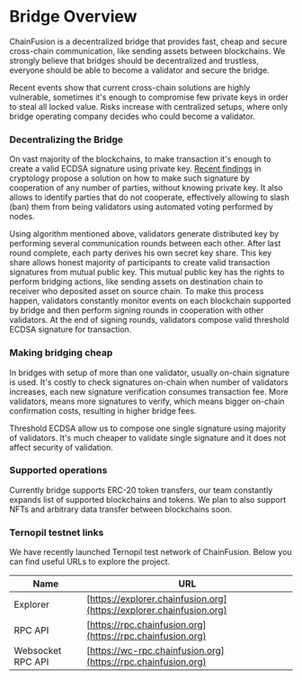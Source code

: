 # Bridge Overview

ChainFusion is a decentralized bridge that provides fast, cheap and secure cross-chain communication, like sending assets between blockchains. We strongly believe that bridges should be decentralized and trustless, everyone should be able to become a validator and secure the bridge.

Recent events show that current cross-chain solutions are highly vulnerable, sometimes it's enough to compromise few private keys in order to steal all locked value. Risks increase with centralized setups, where only bridge operating company decides who could become a validator.

### Decentralizing the Bridge

On vast majority of the blockchains, to make transaction it's enough to create a valid ECDSA signature using private key. [Recent findings](https://eprint.iacr.org/2020/540) in cryptology propose a solution on how to make such signature by cooperation of any number of parties, without knowing private key. It also allows to identify parties that do not cooperate, effectively allowing to slash (ban) them from being validators using automated voting performed by nodes.

Using algorithm mentioned above, validators generate distributed key by performing several communication rounds between each other. After last round complete, each party derives his own secret key share. This key share allows honest majority of participants to create valid transaction signatures from mutual public key. This mutual public key has the rights to perform bridging actions, like sending assets on destination chain to receiver who deposited asset on source chain. To make this process happen, validators constantly monitor events on each blockchain supported by bridge and then perform signing rounds in cooperation with other validators. At the end of signing rounds, validators compose valid threshold ECDSA signature for transaction.

### Making bridging cheap

In bridges with setup of more than one validator, usually on-chain signature is used. It's costly to check signatures on-chain when number of validators increases, each new signature verification consumes transaction fee. More validators, means more signatures to verify, which means bigger on-chain confirmation costs, resulting in higher bridge fees.

Threshold ECDSA allow us to compose one single signature using majority of validators. It's much cheaper to validate single signature and it does not affect security of validation.

### Supported operations

Currently bridge supports ERC-20 token transfers, our team constantly expands list of supported blockchains and tokens. We plan to also support NFTs and arbitrary data transfer between blockchains soon.

### Ternopil testnet links

We have recently launched Ternopil test network of ChainFusion. Below you can find useful URLs to explore the project.

| Name              | URL                                                                  |
| ----------------- | -------------------------------------------------------------------- |
| Explorer          | [https://explorer.chainfusion.org](https://explorer.chainfusion.org) |
| RPC API           | [https://rpc.chainfusion.org](https://rpc.chainfusion.org)           |
| Websocket RPC API | [https://wc-rpc.chainfusion.org](https://rpc.chainfusion.org)        |
